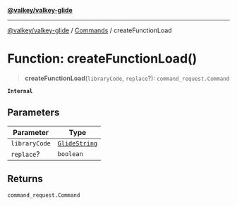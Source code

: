 [**@valkey/valkey-glide**](../../README.md)

***

[@valkey/valkey-glide](../../modules.md) / [Commands](../README.md) / createFunctionLoad

# Function: createFunctionLoad()

> **createFunctionLoad**(`libraryCode`, `replace`?): `command_request.Command`

**`Internal`**

## Parameters

| Parameter | Type |
| ------ | ------ |
| `libraryCode` | [`GlideString`](../../BaseClient/type-aliases/GlideString.md) |
| `replace`? | `boolean` |

## Returns

`command_request.Command`
